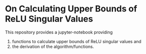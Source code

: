 # On Calculating Upper Bounds of ReLU Singular Values
This repository provides a jupyter-notebook providing
1. functions to calculate upper bounds of ReLU singular values and
2. the derivation of the algorithm/functions.